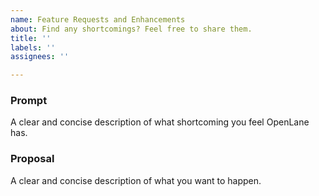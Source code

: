 ```yaml
---
name: Feature Requests and Enhancements
about: Find any shortcomings? Feel free to share them.
title: ''
labels: ''
assignees: ''

---
```


### Prompt
A clear and concise description of what shortcoming you feel OpenLane has.

### Proposal
A clear and concise description of what you want to happen.